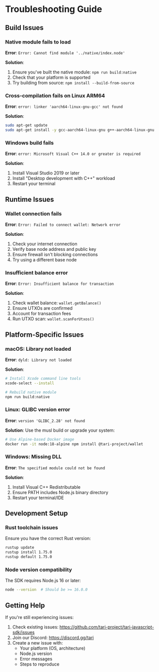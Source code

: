 # Troubleshooting Guide

## Build Issues

### Native module fails to load

**Error**: `Error: Cannot find module '../native/index.node'`

**Solution**:
1. Ensure you've built the native module: `npm run build:native`
2. Check that your platform is supported
3. Try building from source: `npm install --build-from-source`

### Cross-compilation fails on Linux ARM64

**Error**: `error: linker 'aarch64-linux-gnu-gcc' not found`

**Solution**:
```bash
sudo apt-get update
sudo apt-get install -y gcc-aarch64-linux-gnu g++-aarch64-linux-gnu
```

### Windows build fails

**Error**: `error: Microsoft Visual C++ 14.0 or greater is required`

**Solution**:
1. Install Visual Studio 2019 or later
2. Install "Desktop development with C++" workload
3. Restart your terminal

## Runtime Issues

### Wallet connection fails

**Error**: `Error: Failed to connect wallet: Network error`

**Solution**:
1. Check your internet connection
2. Verify base node address and public key
3. Ensure firewall isn't blocking connections
4. Try using a different base node

### Insufficient balance error

**Error**: `Error: Insufficient balance for transaction`

**Solution**:
1. Check wallet balance: `wallet.getBalance()`
2. Ensure UTXOs are confirmed
3. Account for transaction fees
4. Run UTXO scan: `wallet.scanForUtxos()`

## Platform-Specific Issues

### macOS: Library not loaded

**Error**: `dyld: Library not loaded`

**Solution**:
```bash
# Install Xcode command line tools
xcode-select --install

# Rebuild native module
npm run build:native
```

### Linux: GLIBC version error

**Error**: `version 'GLIBC_2.28' not found`

**Solution**:
Use the musl build or upgrade your system:
```bash
# Use Alpine-based Docker image
docker run -it node:18-alpine npm install @tari-project/wallet
```

### Windows: Missing DLL

**Error**: `The specified module could not be found`

**Solution**:
1. Install Visual C++ Redistributable
2. Ensure PATH includes Node.js binary directory
3. Restart your terminal/IDE

## Development Setup

### Rust toolchain issues

Ensure you have the correct Rust version:
```bash
rustup update
rustup install 1.75.0
rustup default 1.75.0
```

### Node version compatibility

The SDK requires Node.js 16 or later:
```bash
node --version  # Should be >= 16.0.0
```

## Getting Help

If you're still experiencing issues:

1. Check existing issues: https://github.com/tari-project/tari-javascript-sdk/issues
2. Join our Discord: https://discord.gg/tari
3. Create a new issue with:
   - Your platform (OS, architecture)
   - Node.js version
   - Error messages
   - Steps to reproduce
